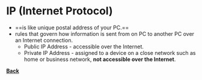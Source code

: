 # IP (Internet Protocol)
- ==is like unique postal address of your PC.==
- rules that govern how information is sent from on PC to another PC over an Internet connection.
	- Public IP Address - accessible over the Internet.
	- Private IP Address - assigned to a device on a close network such as home or business network, **not accessible over the Internet**.


**[Back](WEBDEVPRELIM1.md)** 
